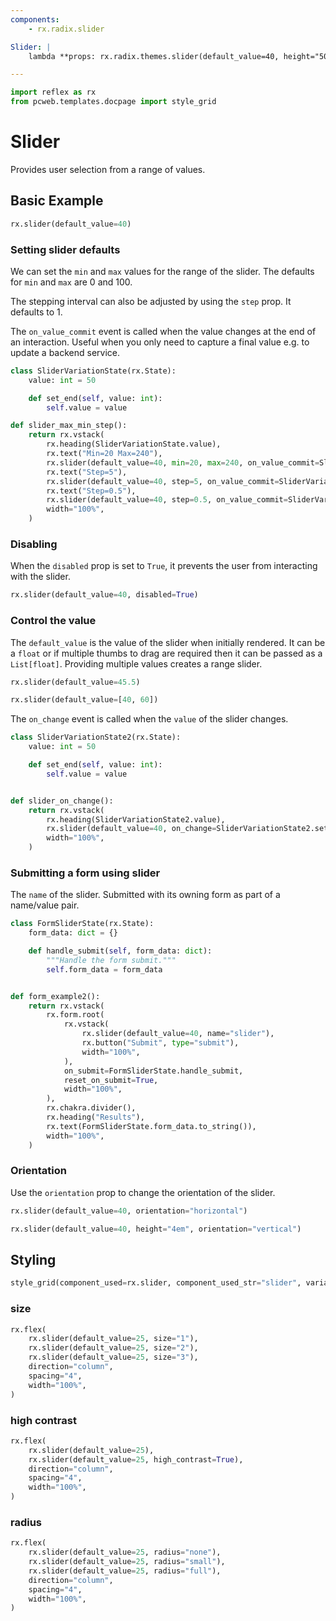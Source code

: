 ```yaml
---
components:
    - rx.radix.slider

Slider: |
    lambda **props: rx.radix.themes.slider(default_value=40, height="50%", **props)

---
```



```python exec
import reflex as rx
from pcweb.templates.docpage import style_grid
```

# Slider

Provides user selection from a range of values.

## Basic Example

```python demo
rx.slider(default_value=40)
```

### Setting slider defaults

We can set the `min` and `max` values for the range of the slider. The defaults for `min` and `max` are 0 and 100.

The stepping interval can also be adjusted by using the `step` prop. It defaults to 1.

The `on_value_commit` event is called when the value changes at the end of an interaction. Useful when you only need to capture a final value e.g. to update a backend service.

```python demo exec
class SliderVariationState(rx.State):
    value: int = 50

    def set_end(self, value: int):
        self.value = value

def slider_max_min_step():
    return rx.vstack(
        rx.heading(SliderVariationState.value),
        rx.text("Min=20 Max=240"),
        rx.slider(default_value=40, min=20, max=240, on_value_commit=SliderVariationState.set_end),
        rx.text("Step=5"),
        rx.slider(default_value=40, step=5, on_value_commit=SliderVariationState.set_end),
        rx.text("Step=0.5"),
        rx.slider(default_value=40, step=0.5, on_value_commit=SliderVariationState.set_end),
        width="100%",
    )
```

### Disabling

When the `disabled` prop is set to `True`, it prevents the user from interacting with the slider.

```python demo
rx.slider(default_value=40, disabled=True)
```

### Control the value

The `default_value` is the value of the slider when initially rendered. It can be a `float` or if multiple thumbs to drag are required then it can be passed as a `List[float]`. Providing multiple values creates a range slider.

```python demo
rx.slider(default_value=45.5)
```

```python demo
rx.slider(default_value=[40, 60])
```

The `on_change` event is called when the `value` of the slider changes.

```python demo exec
class SliderVariationState2(rx.State):
    value: int = 50

    def set_end(self, value: int):
        self.value = value


def slider_on_change():
    return rx.vstack(
        rx.heading(SliderVariationState2.value),
        rx.slider(default_value=40, on_change=SliderVariationState2.set_end),
        width="100%",
    )
```

### Submitting a form using slider

The `name` of the slider. Submitted with its owning form as part of a name/value pair.

```python demo exec
class FormSliderState(rx.State):
    form_data: dict = {}

    def handle_submit(self, form_data: dict):
        """Handle the form submit."""
        self.form_data = form_data


def form_example2():
    return rx.vstack(
        rx.form.root(
            rx.vstack(
                rx.slider(default_value=40, name="slider"),
                rx.button("Submit", type="submit"),
                width="100%",
            ),
            on_submit=FormSliderState.handle_submit,
            reset_on_submit=True,
            width="100%",
        ),
        rx.chakra.divider(),
        rx.heading("Results"),
        rx.text(FormSliderState.form_data.to_string()),
        width="100%",
    )
```

### Orientation

Use the `orientation` prop to change the orientation of the slider.

```python demo
rx.slider(default_value=40, orientation="horizontal")
```

```python demo
rx.slider(default_value=40, height="4em", orientation="vertical")
```

## Styling

```python eval
style_grid(component_used=rx.slider, component_used_str="slider", variants=["classic", "surface", "soft"], disabled=True, default_value=40)
```

### size

```python demo
rx.flex(
    rx.slider(default_value=25, size="1"),
    rx.slider(default_value=25, size="2"),
    rx.slider(default_value=25, size="3"),
    direction="column",
    spacing="4",
    width="100%",
)
```

### high contrast

```python demo
rx.flex(
    rx.slider(default_value=25),
    rx.slider(default_value=25, high_contrast=True),
    direction="column",
    spacing="4",
    width="100%",
)
```

### radius

```python demo
rx.flex(
    rx.slider(default_value=25, radius="none"),
    rx.slider(default_value=25, radius="small"),
    rx.slider(default_value=25, radius="full"),
    direction="column",
    spacing="4",
    width="100%",
)
```
